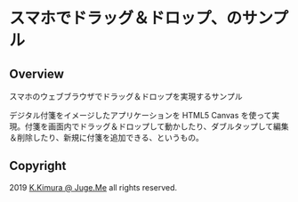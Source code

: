 # スマホでドラッグ＆ドロップ、のサンプル

## Overview

スマホのウェブブラウザでドラッグ＆ドロップを実現するサンプル

デジタル付箋をイメージしたアプリケーションを HTML5 Canvas を使って実現。付箋を画面内でドラッグ＆ドロップして動かしたり、ダブルタップして編集＆削除したり、新規に付箋を追加できる、というもの。


## Copyright

2019 [K.Kimura @ Juge.Me](https://github.com/dotnsf) all rights reserved.
